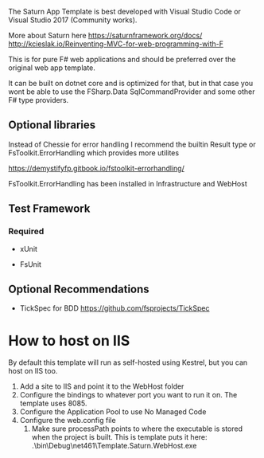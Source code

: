 The Saturn App Template is best developed with Visual Studio Code or Visual Studio 2017 (Community works).

More about Saturn here
https://saturnframework.org/docs/
http://kcieslak.io/Reinventing-MVC-for-web-programming-with-F

This is for pure F# web applications and should be preferred over the original web app template.

It can be built on dotnet core and is optimized for that, but in that case you wont be able to use the 
FSharp.Data SqlCommandProvider and some other F# type providers.

## Optional libraries

Instead of Chessie for error handling I recommend the builtin Result type or FsToolkit.ErrorHandling which provides more utilites

https://demystifyfp.gitbook.io/fstoolkit-errorhandling/

FsToolkit.ErrorHandling has been installed in Infrastructure and WebHost

## Test Framework

### Required

* xUnit

* FsUnit

## Optional Recommendations

* TickSpec for BDD
https://github.com/fsprojects/TickSpec

# How to host on IIS
By default this template will run as self-hosted using Kestrel, but you can host on IIS too.

1) Add a site to IIS and point it to the WebHost folder
2) Configure the bindings to whatever port you want to run it on. The template uses 8085.
3) Configure the Application Pool to use No Managed Code
4) Configure the web.config file
	1) Make sure processPath points to where the executable is stored when the project is built. This is template puts it here: .\bin\Debug\net461\Template.Saturn.WebHost.exe
